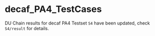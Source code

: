 # decaf_PA4_TestCases

DU Chain results for decaf PA4 Testset `S4` have been updated, check `S4/result` for details.
